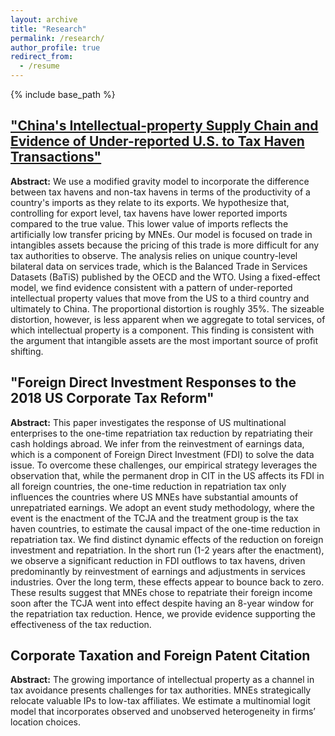 ```yaml
---
layout: archive
title: "Research"
permalink: /research/
author_profile: true
redirect_from:
  - /resume
---
```


{% include base_path %}

## ["China's Intellectual-property Supply Chain and Evidence of Under-reported U.S. to Tax Haven Transactions"](../assets/Underreported_IP_web.pdf)

**Abstract:**  We use a modified gravity model to incorporate the difference between tax havens and non-tax havens in terms of the productivity of a country's imports as they relate to its exports. We hypothesize that, controlling for export level, tax havens have lower reported imports compared to the true value. This lower value of imports reflects the artificially low transfer pricing by MNEs. Our model is focused on trade in intangibles assets because the pricing of this trade is more difficult for any tax authorities to observe. The analysis relies on unique country-level bilateral data on services trade, which is the Balanced Trade in Services Datasets (BaTiS) published by the OECD and the WTO. Using a fixed-effect model, we find evidence consistent with a pattern of under-reported intellectual property values that move from the US to a third country and ultimately to China. The proportional distortion is roughly 35%. The sizeable distortion, however, is less apparent when we aggregate to total services, of which intellectual property is a component. This finding is consistent with the argument that intangible assets are the most important source of profit shifting.

## "Foreign Direct Investment Responses to the 2018 US Corporate Tax Reform"

**Abstract:**  This paper investigates the response of US multinational enterprises to the one-time repatriation tax reduction by repatriating their cash holdings abroad. We infer from the reinvestment of earnings data, which is a component of Foreign Direct Investment (FDI) to solve the data issue. To overcome these challenges, our empirical strategy leverages the observation that, while the permanent drop in CIT in the US affects its FDI in all foreign countries, the one-time reduction in repatriation tax only influences the countries where US MNEs have substantial amounts of unrepatriated earnings. We adopt an event study methodology, where the event is the enactment of the TCJA and the treatment group is the tax haven countries, to estimate the causal impact of the one-time reduction in repatriation tax. We find distinct dynamic effects of the reduction on foreign investment and repatriation. In the short run (1-2 years after the enactment), we observe a significant reduction in FDI outflows to tax havens, driven predominantly by reinvestment of earnings and adjustments in services industries. Over the long term, these effects appear to bounce back to zero. These results suggest that MNEs chose to repatriate their foreign income soon after the TCJA went into effect despite having an 8-year window for the repatriation tax reduction. Hence, we provide evidence supporting the effectiveness of the tax reduction.

## Corporate Taxation and Foreign Patent Citation

**Abstract:**  The growing importance of intellectual property as a channel in tax avoidance presents challenges for tax authorities. MNEs strategically relocate valuable IPs to low-tax affiliates. We estimate a multinomial logit model that incorporates observed and unobserved heterogeneity in firms’ location choices.


